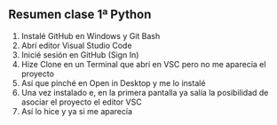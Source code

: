 
## Resumen clase 1ª Python ##

 1. Instalé GitHub en Windows y Git Bash
 2. Abrí editor Visual Studio Code
 3. Inicié sesión en GitHub (Sign In)
 4. Hize Clone en un Terminal que abrí en VSC pero no me aparecía el
    proyecto
 5. Así que pinché en Open in Desktop y me lo instalé
 6. Una vez instalado e, en la primera pantalla ya salía la posibilidad
    de asociar el proyecto el editor VSC
 7. Así lo hice y ya si me aparecía
